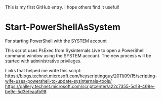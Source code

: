 This is my first GitHub entry. I hope others find it useful!


# Start-PowerShellAsSystem
For starting PowerShell with the SYSTEM account

This script uses PsExec from Sysinternals Live to open a PowerShell command window using the SYSTEM account. The new process will be started with administrative privileges.

Links that helped me write this script:
https://blogs.technet.microsoft.com/heyscriptingguy/2011/09/15/scripting-wife-uses-powershell-to-update-sysinternals-tools/
https://gallery.technet.microsoft.com/scriptcenter/a22c7355-5d18-468e-be9e-5d3efeaafb98
